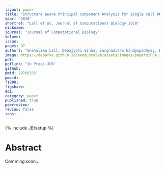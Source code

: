 ```yaml
---
layout: paper
title: "Structure aware Principal Component Analysis for single cell RNA-seq data (In Press)"
year: "2018"
shortref: "Lall et al. Journal of Computational Biology 2018"
nickname:
journal: "Journal of Computational Biology"
volume:
issue:
pages: 37
authors: "Snehalika Lall, Debajyoti Sinha, sanghamitra bandyopadhyay, Debarka Sengupta"
image: https://debarka.github.io/senguptalab/assets/images/papers/PCA_single_cell.png
pdf:
pdflink: "In Press JCB"
github:
pmid: 29788333
pmcid:
f1000:
figshare:
doi: 
category: paper
published: true
peerreview:
review: false
tags:
---
```

{% include JB/setup %}


# Abstract

Comming soon...
